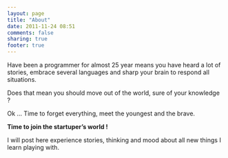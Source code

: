 ```yaml
---
layout: page
title: "About"
date: 2011-11-24 08:51
comments: false
sharing: true
footer: true
---
```

Have been a programmer for almost 25 year means you have heard a lot of stories, embrace several languages and sharp your brain to respond all situations.

Does that mean you should move out of the world, sure of your knowledge ?

Ok … Time to forget everything, meet the youngest and the brave.

**Time to join the startuper’s world !**

I will post here experience stories, thinking and mood about all new things I learn playing with.